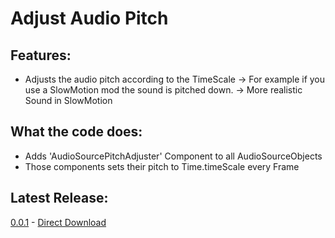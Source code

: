 ﻿# Adjust Audio Pitch

## Features:
- Adjusts the audio pitch according to the TimeScale
-> For example if you use a SlowMotion mod the sound is pitched down.
-> More realistic Sound in SlowMotion

## What the code does:
- Adds 'AudioSourcePitchAdjuster' Component to all AudioSourceObjects
- Those components sets their pitch to Time.timeScale every Frame

## Latest Release:
[0.0.1](https://github.com/DanielKIWI/SkaterXL-Modding/releases/tag/XLShredAdjustAudioPitch-0.0.1) - [Direct Download](https://github.com/DanielKIWI/SkaterXL-Modding/releases/download/XLShredAdjustAudioPitch-0.0.1/XLShredAdjustAudioPitch-0.0.1.zip)
